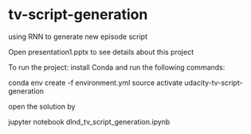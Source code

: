 # tv-script-generation
using RNN to generate new episode script

Open presentation1.pptx to see details about this project


To run the project:
install Conda and run the following commands:

conda env create -f environment.yml
source activate udacity-tv-script-generation 

open the solution by

jupyter notebook dlnd_tv_script_generation.ipynb 


